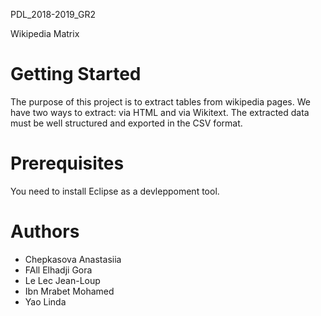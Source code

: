 PDL_2018-2019_GR2

Wikipedia Matrix

<b><h1>Getting Started</h1></b>

The purpose of this project is to extract tables from wikipedia pages. We have two ways to extract: via HTML and via Wikitext.
The extracted data must be well structured and exported in the CSV format.

<b><h1>Prerequisites</h1></b>
<p>You need to install Eclipse as a devleppoment tool.</p>

<h1>Authors</h1>
<ul>
<li>Chepkasova Anastasiia</li>
<li>FAll Elhadji Gora</li>
<li>Le Lec Jean-Loup</li>
<li>Ibn Mrabet Mohamed</li>
<li>Yao Linda</li>
<ul>
